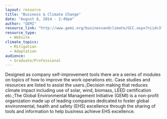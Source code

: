```yaml
---
layout: resource
title: "Business & Climate Change"
date: "August 8, 2014 - 2:49pm"
author: "GEMI"
resource_link: "http://www.gemi.org/businessandclimate/GCC.aspx?niid=3"
resource_type:
  - Website
climate_topics:
  - Mitigation
  - Adaptation
audience:
  - Graduate/Professional
---
```


Designed as company self-improvement tools there are a series of modules on topics of how to improve the work operations etc. Case studies and resources are listed to assist the users.;Decision making that reduces climate impact including use of solar, wind, biomass, LEED certification etc.;The Global Environmental Management Initiative (GEMI) is a non-profit organization made up of leading companies dedicated to foster global environmental, health and safety (EHS) excellence through the sharing of tools and information to help business achieve EHS excellence.